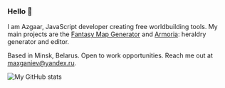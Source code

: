 ### Hello 👋

I am Azgaar, JavaScript developer creating free worldbuilding tools. My main projects are the [Fantasy Map Generator](https://github.com/Azgaar/Fantasy-Map-Generator) and [Armoria](https://github.com/Azgaar/Armoria): heraldry generator and editor.

Based in Minsk, Belarus. Open to work opportunities. Reach me out at maxganiev@yandex.ru.

![My GitHub stats](https://github-readme-stats.vercel.app/api?username=Azgaar)
